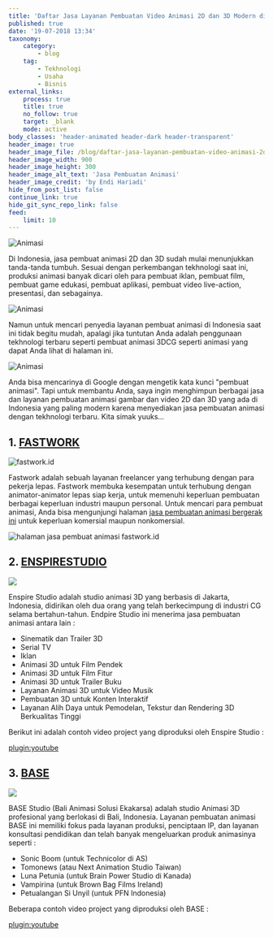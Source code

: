 ```yaml
---
title: 'Daftar Jasa Layanan Pembuatan Video Animasi 2D dan 3D Modern di Indonesia'
published: true
date: '19-07-2018 13:34'
taxonomy:
    category:
        - blog
    tag:
        - Tekhnologi
        - Usaha
        - Bisnis
external_links:
    process: true
    title: true
    no_follow: true
    target: _blank
    mode: active
body_classes: 'header-animated header-dark header-transparent'
header_image: true
header_image_file: /blog/daftar-jasa-layanan-pembuatan-video-animasi-2d-dan-3d-modern-di-indonesia/animasi.png
header_image_width: 900
header_image_height: 300
header_image_alt_text: 'Jasa Pembuatan Animasi'
header_image_credit: 'by Endi Hariadi'
hide_from_post_list: false
continue_link: true
hide_git_sync_repo_link: false
feed:
    limit: 10
---
```


![Animasi](https://media.giphy.com/media/LMF6seZ7EyDEjoNtaP/giphy.gif "Contoh Animasi 3D Produksi Artner-CG")

Di Indonesia, jasa pembuat animasi 2D dan 3D sudah mulai menunjukkan tanda-tanda tumbuh. Sesuai dengan perkembangan tekhnologi saat ini, produksi animasi banyak dicari oleh para pembuat iklan, pembuat film, pembuat game edukasi, pembuat aplikasi, pembuat video live-action, presentasi, dan sebagainya.

![Animasi](https://media.giphy.com/media/QvSQUmUCwCYyjtiBup/giphy.gif)

Namun untuk mencari penyedia layanan pembuat animasi di Indonesia saat ini tidak begitu mudah, apalagi jika tuntutan Anda adalah penggunaan tekhnologi terbaru seperti pembuat animasi 3DCG seperti animasi yang dapat Anda lihat di halaman ini.

![Animasi](https://media.giphy.com/media/joYf3D57p1WfyfyLr6/giphy.gif)

Anda bisa mencarinya di Google dengan mengetik kata kunci "pembuat animasi". Tapi untuk membantu Anda, saya ingin menghimpun berbagai jasa dan layanan pembuatan animasi gambar dan video 2D dan 3D yang ada di Indonesia yang paling modern karena menyediakan jasa pembuatan animasi dengan tekhnologi terbaru. Kita simak yuuks...


## 1. [FASTWORK](https://fastwork.id/)

![fastwork.id](https://i.imgur.com/zKeQ22E.png)

Fastwork adalah sebuah layanan freelancer yang terhubung dengan para pekerja lepas. Fastwork membuka kesempatan untuk terhubung dengan animator-animator lepas siap kerja, untuk memenuhi keperluan pembuatan berbagai keperluan industri maupun personal. Untuk mencari para pembuat animasi, Anda bisa mengunjungi halaman [jasa pembuatan animasi bergerak ini](https://fastwork.id/3d-animation) untuk keperluan komersial maupun nonkomersial.

![halaman jasa pembuat animasi fastwork.id](https://i.imgur.com/K14daPk.png)

## 2. [ENSPIRESTUDIO](http://www.enspirestudio.com/)

![](https://i.imgur.com/y8KzlUl.png)

Enspire Studio adalah studio animasi 3D yang berbasis di Jakarta, Indonesia, didirikan oleh dua orang yang telah berkecimpung di industri CG selama bertahun-tahun. Endpire Studio ini menerima jasa pembuatan animasi antara lain :

* Sinematik dan Trailer 3D
* Serial TV
* Iklan
* Animasi 3D untuk Film Pendek
* Animasi 3D untuk Film Fitur
* Animasi 3D untuk Trailer Buku
* Layanan Animasi 3D untuk Video Musik
* Pembuatan 3D untuk Konten Interaktif
* Layanan Alih Daya untuk Pemodelan, Tekstur dan Rendering 3D Berkualitas Tinggi

Berikut ini adalah contoh video project yang diproduksi oleh Enspire Studio :

[plugin:youtube](https://youtu.be/ltw3d4snTxY)

## 3. [BASE](https://www.base-indonesia.com/)

![](https://i.imgur.com/trpleX8.png)

BASE Studio (Bali Animasi Solusi Ekakarsa) adalah studio Animasi 3D profesional yang berlokasi di Bali, Indonesia. Layanan pembuatan animasi BASE ini memiliki fokus pada layanan produksi, penciptaan IP, dan layanan konsultasi pendidikan dan telah banyak mengeluarkan produk animasinya seperti :

* Sonic Boom (untuk Technicolor di AS)
* Tomonews (atau Next Animation Studio Taiwan)
* Luna Petunia (untuk Brain Power Studio di Kanada)
* Vampirina (untuk Brown Bag Films Ireland)
* Petualangan Si Unyil (untuk PFN Indonesia)

Beberapa contoh video project yang diproduksi oleh BASE :

[plugin:youtube]()